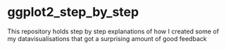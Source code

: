 # ggplot2_step_by_step
This repository holds step by step explanations of how I created some of my datavisualisations that got a surprising amount of good feedback
